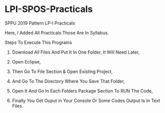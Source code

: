 # LPI-SPOS-Practicals

SPPU 2019 Pattern 
LP-I Practicals

Here, I Added All Practicals Those Are In Syllabus.

Steps To Execute This Programs

1) Download All Files And Put It In One Folder, It Will Need Later,

2) Open Eclipse,

3) Then Go To File Section & Open Existing Project,

4) And Go To The Directory Where You Save That Folder,

5) Open It And Go In Each Folders Package Section To RUN The Code,

6) Finally You Get Ouput in Your Console Or Some Codes Output Is In Text Files.
